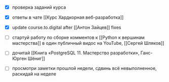 - [x] проверка заданий курса
- [x] ответы в чате [[Курс Хардкорная веб-разработка]]
- [x] update course.to.digital after [[Антон Зайцев]] fixes
- [ ] стартуй работу по сборке комментов к [[Python к вершинам мастерства]] в один публичный видос на YouTube, [[Сергей Шляков]]
- [ ] дочитай [[Книга «PostgreSQL 11. Мастерство разработки», Ганс-Юрген Шёниг]]
- [ ] просмотри заметки прошлой недели, сдвинь всё невыполненное, раскидай на неделе



